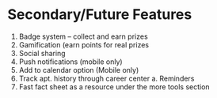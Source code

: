 # Secondary/Future Features
1.    Badge system – collect and earn prizes
2.    Gamification (earn points for real prizes
3.    Social sharing
4.    Push notifications (mobile only)
5.    Add to calendar option (Mobile only)
6.    Track apt. history through career center
        a.    Reminders
7.    Fast fact sheet as a resource under the more tools section
